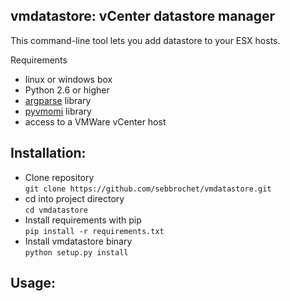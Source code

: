 ## vmdatastore: vCenter datastore manager 

This command-line tool lets you add datastore to your ESX hosts.

Requirements
* linux or windows box
* Python 2.6 or higher
* [argparse](https://docs.python.org/3/library/argparse.html) library
* [pyvmomi](https://github.com/vmware/pyvmomi) library
* access to a VMWare vCenter host

Installation:
-------------
* Clone repository   
`git clone https://github.com/sebbrochet/vmdatastore.git`
* cd into project directory   
`cd vmdatastore`
* Install requirements with pip   
`pip install -r requirements.txt`
* Install vmdatastore binary   
`python setup.py install`

Usage:
------

```
```
